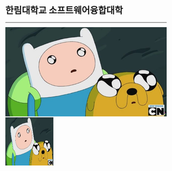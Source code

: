 # 한림대학교 소프트웨어융합대학
---
![Finn_and_jake](/Finn_and_jake.jpg)
<img src =Finn_and_jake.jpg height = 150 width = 150>
